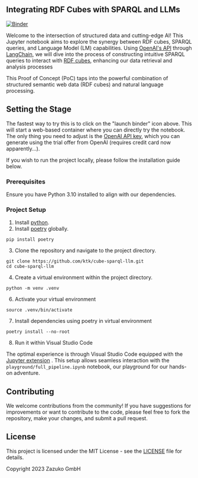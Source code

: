 ## Integrating RDF Cubes with SPARQL and LLMs

[![Binder](https://mybinder.org/badge_logo.svg)](https://mybinder.org/v2/gh/ktk/cube-sparql-llm.git/HEAD?labpath=cube-sparql-langchain%2Ffull_pipeline.ipynb)

Welcome to the intersection of structured data and cutting-edge AI! This Jupyter notebook aims to explore the synergy between RDF cubes, SPARQL queries, and Language Model (LM) capabilities. Using [OpenAI's API](https://platform.openai.com/docs/introduction) through [LangChain](https://www.langchain.com/), we will dive into the process of constructing intuitive SPARQL queries to interact with [RDF cubes](https://cube.link), enhancing our data retrieval and analysis processes

This Proof of Concept (PoC) taps into the powerful combination of structured semantic web data (RDF cubes) and natural language processing.

## Setting the Stage

The fastest way to try this is to click on the "launch binder" icon above. This will start a web-based container where you can directly try the notebook. The only thing you need to adjust is the [OpenAI API key](https://platform.openai.com/api-keys), which you can generate using the trial offer from OpenAI (requires credit card now apparently...).

If you wish to run the project locally, please follow the installation guide below.

### Prerequisites

Ensure you have Python 3.10 installed to align with our dependencies.

### Project Setup
1. Install [python](https://www.python.org/).
2. Install [poetry](https://python-poetry.org/) globally.

```
pip install poetry
```

3. Clone the repository and navigate to the project directory.

```
git clone https://github.com/ktk/cube-sparql-llm.git
cd cube-sparql-llm
```

4. Create a virtual environment within the project directory.

```
python -m venv .venv
```

6. Activate your virtual environment

```
source .venv/bin/activate
```

7. Install dependencies using poetry in virtual environment

```
poetry install --no-root
```

8. Run it within Visual Studio Code

The optimal experience is through Visual Studio Code equipped with the [Jupyter extension](https://code.visualstudio.com/docs/datascience/jupyter-notebooks) . This setup allows seamless interaction with the `playground/full_pipeline.ipynb` notebook, our playground for our hands-on adventure.

## Contributing

We welcome contributions from the community! If you have suggestions for improvements or want to contribute to the code, please feel free to fork the repository, make your changes, and submit a pull request.

## License

This project is licensed under the MIT License - see the [LICENSE](LICENSE) file for details.

Copyright 2023 Zazuko GmbH

